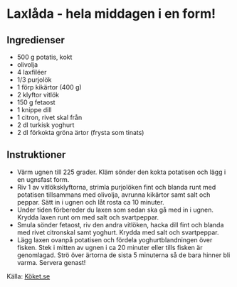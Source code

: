 # Laxlåda - hela middagen i en form!

## Ingredienser

* 500 g potatis, kokt
* olivolja
* 4 laxfiléer
* 1/3 purjolök
* 1 förp kikärtor (400 g)
* 2 klyftor vitlök
* 150 g fetaost
* 1 knippe dill
* 1 citron, rivet skal från
* 2 dl turkisk yoghurt
* 2 dl förkokta gröna ärtor (frysta som tinats)

## Instruktioner

* Värm ugnen till 225 grader. Kläm sönder den kokta potatisen och lägg i en ugnsfast form. 
* Riv 1 av vitlöksklyftorna, strimla purjolöken fint och blanda runt med potatisen tillsammans med olivolja, avrunna kikärtor samt salt och peppar. Sätt in i ugnen och låt rosta ca 10 minuter.
* Under tiden förbereder du laxen som sedan ska gå med in i ugnen. Krydda laxen runt om med salt och svartpeppar. 
* Smula sönder fetaost, riv den andra vitlöken, hacka dill fint och blanda med rivet citronskal samt yoghurt. Krydda med salt och svartpeppar. 
* Lägg laxen ovanpå potatisen och fördela yoghurtblandningen över fisken. Stek i mitten av ugnen i ca 20 minuter eller tills fisken är genomlagad. Strö över ärtorna de sista 5 minuterna så de bara hinner bli varma. Servera genast!

Källa: [Köket.se](https://www.koket.se/laxlada-hela-middagen-i-en-form)